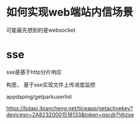 # 如何实现web端站内信场景


可能最先想到的是websocket

# sse



sse是基于http分片响应


构思，
基于sse实现文件上传进度监控


appdaping/getparkuserlist

https://bdapi.ibiancheng.net/ticeapp/getactivekey?devicesn=2A82320001518133&token=qsc@?!@zse